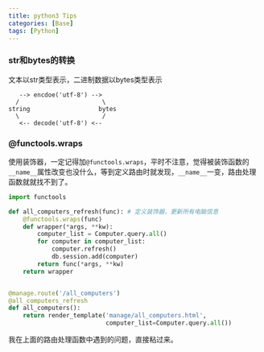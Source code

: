 ```yaml
---
title: python3 Tips
categories: [Base]
tags: [Python]
---
```


### str和bytes的转换

文本以str类型表示，二进制数据以bytes类型表示


       --> encdoe('utf-8') --> 
      /                       \
    string                   bytes
      \                       /
       <-- decode('utf-8') <--


### @functools.wraps

使用装饰器，一定记得加`@functools.wraps`，平时不注意，觉得被装饰函数的`__name__`属性改变也没什么，等到定义路由时就发现，`__name__`一变，路由处理函数就就找不到了。

``` python
import functools

def all_computers_refresh(func): # 定义装饰器，更新所有电脑信息
    @functools.wraps(func)
    def wrapper(*args, **kw):
        computer_list = Computer.query.all()
        for computer in computer_list:
            computer.refresh()
            db.session.add(computer)
        return func(*args, **kw)
    return wrapper


@manage.route('/all_computers')
@all_computers_refresh
def all_computers():
    return render_template('manage/all_computers.html', 
                           computer_list=Computer.query.all())
```

我在上面的路由处理函数中遇到的问题，直接粘过来。
